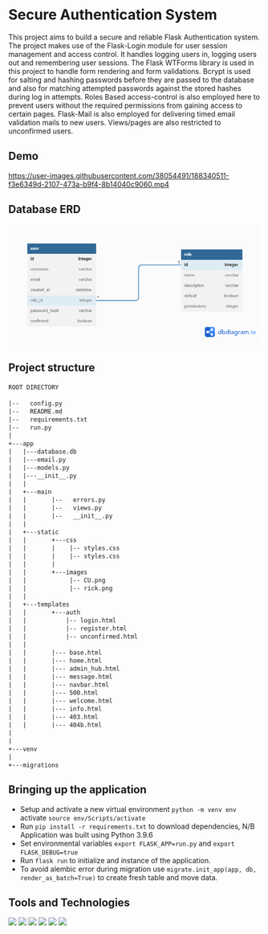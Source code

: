 # Secure Authentication System
This project aims to build a secure and reliable Flask Authentication system.
The project makes use of the Flask-Login module for user session management and access control. It handles logging users in, logging users out and remembering user sessions. The Flask WTForms library is used in this project to handle form rendering and form validations. Bcrypt is used for salting and hashing passwords before they are passed to the database and also for matching attempted passwords against the stored hashes during log in attempts. Roles Based access-control is also employed here to prevent users without the required permissions from gaining access to certain pages. Flask-Mail is also employed for delivering timed email validation mails to new users. Views/pages are also restricted to unconfirmed users.

## Demo

https://user-images.githubusercontent.com/38054491/188340511-f3e6349d-2107-473a-b9f4-8b14040c9060.mp4

## Database ERD

<img src="https://github.com/Charlesu49/flask_authentication_system/blob/main/dbschema_diagram.png" alt="Database ERD">

## Project structure
```
ROOT DIRECTORY

|--   config.py
|--   README.md
|--   requirements.txt
|--   run.py
|          
+---app
|   |---database.db
|   |---email.py
|   |---models.py
|   |---__init__.py
|   |   
|   +---main
|   |       |--   errors.py
|   |       |--   views.py
|   |       |--   __init__.py
|   |    
|   +---static
|   |       +---css
|   |       |    |-- styles.css
|   |       |    |-- styles.css  
|   |       |
|   |       +---images        
|   |            |-- CU.png
|   |            |-- rick.png
|   |
|   +---templates
|   |       +---auth
|   |           |-- login.html
|   |           |-- register.html
|   |           |-- unconfirmed.html
|   |
|   |       |--- base.html
|   |       |--- home.html
|   |       |--- admin_hub.html
|   |       |--- message.html
|   |       |--- navbar.html
|   |       |--- 500.html
|   |       |--- welcome.html
|   |       |--- info.html
|   |       |--- 403.html
|   |       |--- 404b.html
|
|           
+---venv
|
+---migrations
```
## Bringing up the application

- Setup and activate a new virtual environment `python -m venv env` activate `source env/Scripts/activate`
- Run `pip install -r requirements.txt` to download dependencies, N/B Application was built using Python 3.9.6
- Set environmental variables `export FLASK_APP=run.py` and `export FLASK_DEBUG=true`
- Run `flask run` to initialize and instance of the application.
- To avoid alembic error during migration use `migrate.init_app(app, db, render_as_batch=True)` to create fresh table and move data.

## Tools and Technologies
<img src="https://img.shields.io/badge/-PYTHON-3776AB?logo=python&logoColor=white&logoWidth=30"></img>
<img src="https://img.shields.io/badge/-FLASK-000000?logo=flask&logoColor=white&logoWidth=30"></img>
<img src="https://img.shields.io/badge/-BOOTSTRAP-7952B3?logo=bootstrap&logoColor=white&logoWidth=30"></img>
<img src="https://img.shields.io/badge/-HTML5-E34F26?logo=html5&logoColor=white&logoWidth=30"></img>
<img src="https://img.shields.io/badge/-CSS3-1572B6?logo=css3&logoColor=white&logoWidth=30"></img>
<img src="https://img.shields.io/badge/-VS%20Code-007ACC?logo=visual-studio-code&logoColor=white&logoWidth=30"></img>
